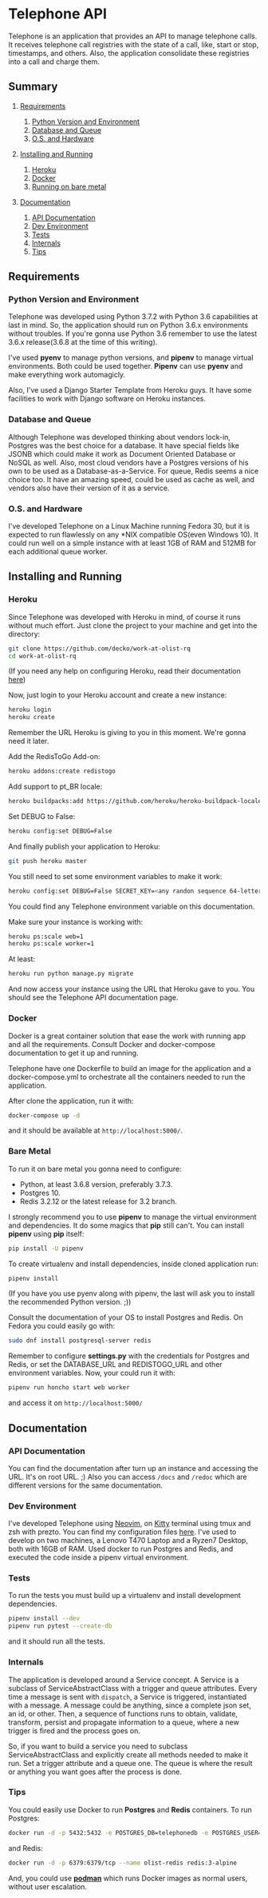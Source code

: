 # Telephone API

Telephone is an application that provides an API to manage telephone calls.
It receives telephone call registries with the state of a call, like, start or stop, timestamps, and others.
Also, the application consolidate these registries into a call and charge them.

## Summary
1. [Requirements](#requirements)
    1. [Python Version and Environment](#python-version-and-environment)
    2. [Database and Queue](#database-and-queue)
    3. [O.S. and Hardware](#os-and-hardware)

2. [Installing and Running](#installing-and-running)
    1. [Heroku](#heroku)
    2. [Docker](#docker)
    3. [Running on bare metal](#bare-metal)

3. [Documentation](#documentation)
    1. [API Documentation](#api-documentation)
    2. [Dev Environment](#dev-environment)
    3. [Tests](#tests)
    4. [Internals](#internals)
    5. [Tips](#tips)


## Requirements
### Python Version and Environment
Telephone was developed using Python 3.7.2 with Python 3.6 capabilities at last in mind. So,
the application should run on Python 3.6.x environments without troubles. If you're gonna use Python 3.6
remember to use the latest 3.6.x release(3.6.8 at the time of this writing).

I've used __pyenv__ to manage python versions, and __pipenv__ to manage virtual environments. Both could be
used together. __Pipenv__ can use __pyenv__ and make everything work automagicly.

Also, I've used a Django Starter Template from Heroku guys. It have some facilities to work with Django software
on Heroku instances.

### Database and Queue
Although Telephone was developed thinking about vendors lock-in, Postgres was the best choice for
a database. It have special fields like JSONB which could make it work as Document Oriented Database
or NoSQL as well. Also, most cloud vendors have a Postgres versions of his own  to be used as a
Database-as-a-Service.
For queue, Redis seems a nice choice too. It have an amazing speed, could be used as cache as well, and
vendors also have their version of it as a service.

### O.S. and Hardware
I've developed Telephone on a Linux Machine running Fedora 30, but it is expected to run flawlessly on any
\*NIX compatible OS(even Windows 10). It could run well on a simple instance with at least 1GB of RAM
and 512MB for each additional queue worker.


## Installing and Running
### Heroku
Since Telephone was developed with Heroku in mind, of course it runs without much effort.
Just clone the project to your machine and get into the directory:
```bash
git clone https://github.com/decko/work-at-olist-rq
cd work-at-olist-rq
```
(If you need any help on configuring Heroku, read their documentation
[here](https://devcenter.heroku.com/articles/getting-started-with-python))

Now, just login to your Heroku account and create a new instance:
```bash
heroku login
heroku create
```
Remember the URL Heroku is giving to you in this moment. We're gonna
need it later.

Add the RedisToGo Add-on:
```bash
heroku addons:create redistogo
```

Add support to pt_BR locale:
```bash
heroku buildpacks:add https://github.com/heroku/heroku-buildpack-locale
```

Set DEBUG to False:
```bash
heroku config:set DEBUG=False
```

And finally publish your application to Heroku:
```bash
git push heroku master
```

You still need to set some environment variables to make it work:
```bash
heroku config:set DEBUG=False SECRET_KEY=<any randon sequence 64-letter long at least>
```
You could find any Telephone environment variable on this documentation.

Make sure your instance is working with:
```bash
heroku ps:scale web=1
heroku ps:scale worker=1
```

At least:
```bash
heroku run python manage.py migrate
```

And now access your instance using the URL that Heroku gave to you.
You should see the Telephone API documentation page.

### Docker
Docker is a great container solution that ease the work with running app and
all the requirements. Consult Docker and docker-compose documentation to get it up and running.

Telephone have one Dockerfile to build an image for the application and a
docker-compose.yml to orchestrate all the containers needed to run the application.

After clone the application, run it with:
```bash
docker-compose up -d
```
and it should be available at `http://localhost:5000/`.

### Bare Metal
To run it on bare metal you gonna need to configure:
* Python, at least 3.6.8 version, preferably 3.7.3.
* Postgres 10.
* Redis 3.2.12 or the latest release for 3.2 branch.

I strongly recommend you to use __pipenv__ to manage the virtual
environment and dependencies. It do some magics that __pip__ still
can't. You can install __pipenv__ using __pip__ itself:
```bash
pip install -U pipenv
```

To create virtualenv and install dependencies, inside cloned application run:
```bash
pipenv install
```
(If you have you use pyenv along with pipenv, the last will ask you to install
the recommended Python version. ;))

Consult the documentation of your OS to install Postgres and Redis.
On Fedora you could easily go with:
```bash
sudo dnf install postgresql-server redis
```

Remember to configure __settings.py__ with the credentials for Postgres and Redis,
or set the DATABASE_URL and REDISTOGO_URL and other environment variables.
Now, your could run it with:
```bash
pipenv run honcho start web worker
```
and access it on `http://localhost:5000/`

## Documentation
### API Documentation
You can find the documentation after turn up an instance and accessing the URL. It's on root
URL. ;)
Also you can access `/docs` and `/redoc` which are different versions for the same documentation.

### Dev Environment
I've developed Telephone using [Neovim](https://neovim.io), on [Kitty](https://sw.kovidgoyal.net/kitty/)
terminal using tmux and zsh with prezto.
You can find my configuration files [here](https://gitlab/decko/dotfiles).
I've used to develop on two machines, a Lenovo T470 Laptop and a Ryzen7 Desktop, both with 16GB of RAM.
Used docker to run Postgres and Redis, and executed the code inside a pipenv virtual environment.

### Tests
To run the tests you must build up a virtualenv and install development dependencies.
```bash
pipenv install --dev
pipenv run pytest --create-db
```
and it should run all the tests.

### Internals
The application is developed around a Service concept. A Service is a subclass of
ServiceAbstractClass with a trigger and queue attributes. Every time a message is
sent with `dispatch`, a Service is triggered, instantiated with a message.
A message could be anything, since a complete json set, an id, or other.
Then, a sequence of functions runs to obtain, validate, transform, persist and
propagate information to a queue, where a new trigger is fired and the process goes on.

So, if you want to build a service you need to subclass ServiceAbstractClass and explicitly create
all methods needed to make it run. Set a trigger attribute and a queue one. The queue is where the
result or anything you want goes after the process is done.

### Tips
You could easily use Docker to run __Postgres__ and __Redis__ containers.
To run Postgres:
```bash
docker run -d -p 5432:5432 -e POSTGRES_DB=telephonedb -e POSTGRES_USER=olist_telephone -e POSTGRES_PASSWORD=olist_telephone --name olist-pgdb postgres:10
```

and Redis:
```bash
docker run -d -p 6379:6379/tcp --name olist-redis redis:3-alpine
```

And, you could use [__podman__](https://podman.io) which runs Docker images
as normal users, without user escalation.
